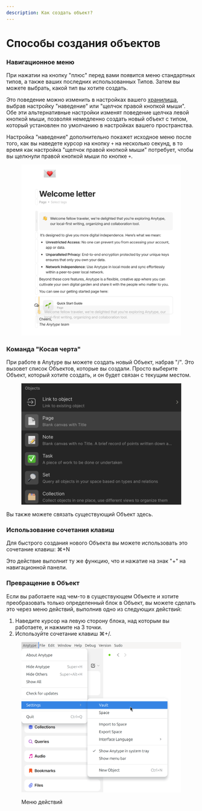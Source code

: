 ```yaml
---
description: Как создать объект?
---
```


# Способы создания объектов

### Навигационное меню

При нажатии на кнопку "плюс" перед вами появится меню стандартных типов, а также ваших последних использованных Типов. Затем вы можете выбрать, какой тип вы хотите создать.

Это поведение можно изменить в настройках вашего [хранилища](../vault-and-key/account-and-data.md#preferences), выбрав настройку "наведение" или "щелчок правой кнопкой мыши". Обе эти альтернативные настройки изменят поведение щелчка левой кнопкой мыши, позволяя немедленно создать новый объект с типом, который установлен по умолчанию в настройках вашего пространства.

Настройка "наведение" дополнительно покажет исходное меню после того, как вы наведете курсор на кнопку `+` на несколько секунд, в то время как настройка "щелчок правой кнопкой мыши" потребует, чтобы вы щелкнули правой кнопкой мыши по кнопке `+`.

<figure><img src="../../../.gitbook/assets/image (69).png" alt=""><figcaption></figcaption></figure>

### Команда "Косая черта"

При работе в Anytype вы можете создать новый Объект, набрав "/". Это вызовет список Объектов, которые вы создали. Просто выберите Объект, который хотите создать, и он будет связан с текущим местом.

<figure><img src="../../../.gitbook/assets/image (5) (2).png" alt=""><figcaption></figcaption></figure>

Вы также можете связать существующий Объект здесь.

### Использование сочетания клавиш

Для быстрого создания нового Объекта вы можете использовать это сочетание клавиш: ⌘+N

Это действие выполнит ту же функцию, что и нажатие на знак "+" на навигационной панели.

### Превращение в Объект

Если вы работаете над чем-то в существующем Объекте и хотите преобразовать только определенный блок в Объект, вы можете сделать это через меню действий, выполнив одно из следующих действий:

1. Наведите курсор на левую сторону блока, над которым вы работаете, и нажмите на 3 точки.
2. Используйте сочетание клавиш ⌘+/.

<figure><img src="../../../.gitbook/assets/image (25).png" alt=""><figcaption><p>Меню действий</p></figcaption></figure>
